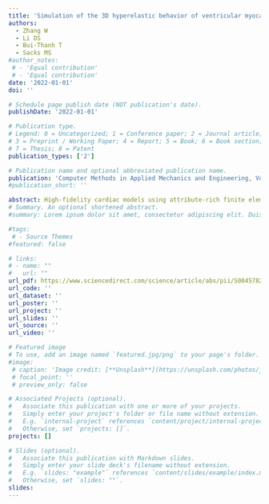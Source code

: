 ```yaml
---
title: 'Simulation of the 3D hyperelastic behavior of ventricular myocardium using a finite-element based neural-network approach'
authors:
  - Zhang W  
  - Li DS
  - Bui-Thanh T
  - Sacks MS
#author_notes:
 # - 'Equal contribution'
 # - 'Equal contribution'
date: '2022-01-01'
doi: ''

# Schedule page publish date (NOT publication's date).
publishDate: '2022-01-01'

# Publication type.
# Legend: 0 = Uncategorized; 1 = Conference paper; 2 = Journal article;
# 3 = Preprint / Working Paper; 4 = Report; 5 = Book; 6 = Book section;
# 7 = Thesis; 8 = Patent
publication_types: ['2']

# Publication name and optional abbreviated publication name.
publication: 'Computer Methods in Applied Mechanics and Engineering, Volume 394,  114871'
#publication_short: ''

abstract: High-fidelity cardiac models using attribute-rich finite element based models have been developed to a very mature stage. However, such finite-element based approaches remain time consuming, which have limited their clinical use. There remains a need for alternative methods for novel cardiac simulation methods capable of high fidelity simulations in clinically relevant time frames. Surrogate models are one approach, which traditionally use a data-driven approach for training, requiring the generation of a sufficiently large number of simulation results as the training dataset. Alternatively, a physics-informed neural network can be trained by minimizing the PDE residuals or energy potentials. However, this approach does not provide a general method to easily using existing finite element models. To address these challenges, we developed a hybrid approach that seamlessly bridged a neural network surrogate model with a differentiable finite element domain representation (NNFE). Given its importance in cardiac simulations, we applied this approach to simulations of the hyperelastic mechanical behavior of ventricular myocardium from recent 3D kinematic constitutive model (J Mech Behav Biomed Mater, 2020 doi: 10.1016/j.jmbbm.2019.103508). We utilized a cuboidal domain and conducted numerical studies of individual myocardium specimens discretized by a finite element mesh and assigned with experimentally obtained myofiber architectures. Both parameterized Dirichlet and Neumann boundary conditions were studied. We developed a second-order Newton optimization method, instead of using a stochastic gradient descent method, to train the neural network efficiently. The resulting trained neural network surrogate model demonstrated excellent agreement with the corresponding “ground truth” finite element solutions over the entire physiological deformation range. More importantly, the NNFE approach provided a significantly decreased computational time for a range of finite element mesh sizes for online predictions. For example, as the finite element mesh size increased from 2744 to 175615 elements, the NNFE computational time increased from 0.1108 s to 0.1393 s, while the “ground truth” FE model increased from 4.541 s to 719.9 s. These results suggest that NNFE run times can be significantly reduced compared with the traditional large-deformation based finite element solution methods. The trade-off is to train the NNFE off-line within a range of anticipated physiological responses. However, training time would only have to be performed once before any number of application uses. Moreover, since the NNFE is an analytical function its computational performance will be amplified when the corresponding problem becomes more complex.
# Summary. An optional shortened abstract.
#summary: Lorem ipsum dolor sit amet, consectetur adipiscing elit. Duis posuere tellus ac convallis placerat. Proin tincidunt magna sed ex sollicitudin condimentum.

#tags:
 # - Source Themes
#featured: false

# links:
# - name: ""
#   url: ""
url_pdf: https://www.sciencedirect.com/science/article/abs/pii/S0045782522001724
url_code: ''
url_dataset: ''
url_poster: ''
url_project: ''
url_slides: ''
url_source: ''
url_video: ''

# Featured image
# To use, add an image named `featured.jpg/png` to your page's folder.
#image:
 # caption: 'Image credit: [**Unsplash**](https://unsplash.com/photos/jdD8gXaTZsc)'
 # focal_point: ''
 # preview_only: false

# Associated Projects (optional).
#   Associate this publication with one or more of your projects.
#   Simply enter your project's folder or file name without extension.
#   E.g. `internal-project` references `content/project/internal-project/index.md`.
#   Otherwise, set `projects: []`.
projects: []

# Slides (optional).
#   Associate this publication with Markdown slides.
#   Simply enter your slide deck's filename without extension.
#   E.g. `slides: "example"` references `content/slides/example/index.md`.
#   Otherwise, set `slides: ""`.
slides:
---
```



